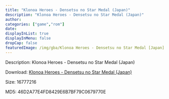 ```yaml
---
title: "Klonoa Heroes - Densetsu no Star Medal (Japan)"
description: "Klonoa Heroes - Densetsu no Star Medal (Japan)"
author: 
categories: ["game","rom"]
date: 
displayInList: true
displayInMenu: false
dropCap: false
featuredImage: /img/gba/Klonoa Heroes - Densetsu no Star Medal [Japan].jpg
---
```


Description: Klonoa Heroes - Densetsu no Star Medal (Japan)

Download: <a style="text-decoration:underline;" href="https://mega.nz/#!3TIySASI!NG4oOTsESPeI5UWaA5KYEkrcc0DMWl5PpEo5w5Vdwio" target = "_blank" rel = "nofollow" > Klonoa Heroes - Densetsu no Star Medal (Japan)</a>

Size: 16777216

MD5: 46D2A77E4FD8429E6B7BF79C0679770E

